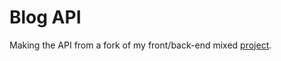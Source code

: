 # Blog API

Making the API from a fork of my front/back-end mixed [project](https://github.com/ADes-FIIT/symfonyBlog).